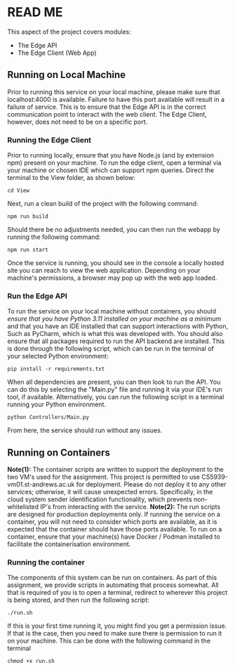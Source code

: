 
# READ ME 
This aspect of the project covers modules: 

 - The Edge API 
 - The Edge Client (Web App)
 
 ## Running on Local Machine
Prior to running this service on your local machine, please make sure that localhost:4000 is available. Failure to have this port available will result in a failure of service. This is to ensure that the Edge API is in the correct communication point to interact with the web client. The Edge Client, however, does not need to be on a specific port.

### Running the Edge Client 
Prior to running locally, ensure that you have Node.js (and by extension npm) present on your machine. 
To run the edge client, open a terminal via your machine or chosen IDE which can support npm queries. Direct the terminal to the View folder, as shown below:

    cd View
 Next, run a clean build of the project with the following command: 
 

    npm run build
 
 Should there be no adjustments needed, you can then run the webapp by running the following command:
 

    npm run start 
Once the service is running, you should see in the console a locally hosted site you can reach to view the web application. Depending on your machine's permissions, a browser may pop up with the web app loaded.

### Run the Edge API 
To run the service on your local machine without containers, you should *ensure that you have Python 3.11 installed on your machine as a minimum* and that you have an IDE installed that can support interactions with Python, Such as PyCharm, which is what this was developed with. You should also ensure that all packages required to run the API backend are installed. This is done through the following script, which can be run in the terminal of your selected Python environment:

    pip install -r requirements.txt
 When all dependencies are present, you can then look to run the API. You can do this by selecting the "Main.py" file and running it via your IDE's run tool, if available. Alternatively, you can run the following script in a terminal running your Python environment. 

    python Controllers/Main.py

From here, the service should run without any issues.
    

## Running on Containers
**Note(1):** The container scripts are written to support the deployment to the two VM's used for the assignment. This project is permitted to use CS5939-vm01.st-andrews.ac.uk for deployment. Please do not deploy it to any other services; otherwise, it will cause unexpected errors. Specifically, in the cloud system sender identification functionality, which prevents non-whitelisted IP's from interacting with the service.
**Note(2):** The run scripts are designed for production deployments only.
If running the service on a container, you will not need to consider which ports are available, as it is expected that the container should have those ports available. To run on a container, ensure that your machine(s) have Docker / Podman installed to facilitate the containerisation environment. 
### Running the container
The components of this system can be run on containers. As part of this assignment, we provide scripts in automating that process somewhat. All that is required of you is to open a terminal, redirect to wherever this project is being stored, and then run the following script:

    ./run.sh
If this is your first time running it, you might find you get a permission issue. If that is the case, then you need to make sure there is permission to run it on your machine. This can be done with the following command in the terminal

    chmod +x run.sh
